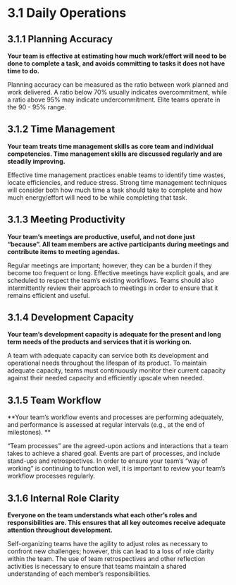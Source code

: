 # 3.1 Daily Operations

## 3.1.1 Planning Accuracy
**Your team is effective at estimating how much work/effort will need to be done to complete a task, and avoids committing to tasks it does not have time to do.**

Planning accuracy can be measured as the ratio between work planned and work delivered. A ratio below 70% usually indicates overcommitment, while a ratio above 95% may indicate undercommitment. Elite teams operate in the 90 - 95% range.

## 3.1.2 Time Management
**Your team treats time management skills as core team and individual competencies. Time management skills are discussed regularly and are steadily improving.**

Effective time management practices enable teams to identify time wastes, locate efficiencies, and reduce stress. Strong time management techniques will consider both how much time a task should take to complete and how much energy/effort will need to be while completing that task.

## 3.1.3 Meeting Productivity
**Your team’s meetings are productive, useful, and not done just “because”. All team members are active participants during meetings and contribute items to meeting agendas.**

Regular meetings are important; however, they can be a burden if they become too frequent or long. Effective meetings have explicit goals, and are scheduled to respect the team’s existing workflows. Teams should also intermittently review their approach to meetings in order to ensure that it remains efficient and useful.

## 3.1.4 Development Capacity
**Your team’s development capacity is adequate for the present and long term needs of the products and services that it is working on.**

A team with adequate capacity can service both its development and operational needs throughout the lifespan of its product. To maintain adequate capacity, teams must continuously monitor their current capacity against their needed capacity and efficiently upscale when needed.

## 3.1.5 Team Workflow	
**Your team’s workflow events and processes are performing adequately, and performance is assessed at regular intervals (e.g., at the end of milestones).	**

“Team processes” are the agreed-upon actions and interactions that a team takes to achieve a shared goal. Events are part of processes, and include stand-ups and retrospectives. In order to ensure your team’s “way of working” is continuing to function well, it is important to review your team’s workflow processes regularly.

## 3.1.6 Internal Role Clarity
**Everyone on the team understands what each other’s roles and responsibilities are. This ensures that all key outcomes receive adequate attention throughout development.**

Self-organizing teams have the agility to adjust roles as necessary to confront new challenges; however, this can lead to a loss of role clarity within the team. The use of team retrospectives and other reflection activities is necessary to ensure that teams maintain a shared understanding of each member’s responsibilities.
